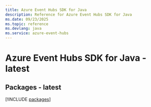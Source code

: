 ```yaml
---
title: Azure Event Hubs SDK for Java
description: Reference for Azure Event Hubs SDK for Java
ms.date: 09/23/2025
ms.topic: reference
ms.devlang: java
ms.service: azure-event-hubs
---
```

# Azure Event Hubs SDK for Java - latest
## Packages - latest
[!INCLUDE [packages](event-hubs-index.md)]
